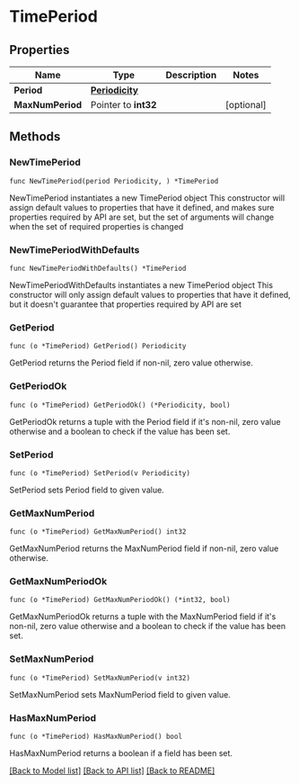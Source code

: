# TimePeriod

## Properties

Name | Type | Description | Notes
------------ | ------------- | ------------- | -------------
**Period** | [**Periodicity**](Periodicity.md) |  | 
**MaxNumPeriod** | Pointer to **int32** |  | [optional] 

## Methods

### NewTimePeriod

`func NewTimePeriod(period Periodicity, ) *TimePeriod`

NewTimePeriod instantiates a new TimePeriod object
This constructor will assign default values to properties that have it defined,
and makes sure properties required by API are set, but the set of arguments
will change when the set of required properties is changed

### NewTimePeriodWithDefaults

`func NewTimePeriodWithDefaults() *TimePeriod`

NewTimePeriodWithDefaults instantiates a new TimePeriod object
This constructor will only assign default values to properties that have it defined,
but it doesn't guarantee that properties required by API are set

### GetPeriod

`func (o *TimePeriod) GetPeriod() Periodicity`

GetPeriod returns the Period field if non-nil, zero value otherwise.

### GetPeriodOk

`func (o *TimePeriod) GetPeriodOk() (*Periodicity, bool)`

GetPeriodOk returns a tuple with the Period field if it's non-nil, zero value otherwise
and a boolean to check if the value has been set.

### SetPeriod

`func (o *TimePeriod) SetPeriod(v Periodicity)`

SetPeriod sets Period field to given value.


### GetMaxNumPeriod

`func (o *TimePeriod) GetMaxNumPeriod() int32`

GetMaxNumPeriod returns the MaxNumPeriod field if non-nil, zero value otherwise.

### GetMaxNumPeriodOk

`func (o *TimePeriod) GetMaxNumPeriodOk() (*int32, bool)`

GetMaxNumPeriodOk returns a tuple with the MaxNumPeriod field if it's non-nil, zero value otherwise
and a boolean to check if the value has been set.

### SetMaxNumPeriod

`func (o *TimePeriod) SetMaxNumPeriod(v int32)`

SetMaxNumPeriod sets MaxNumPeriod field to given value.

### HasMaxNumPeriod

`func (o *TimePeriod) HasMaxNumPeriod() bool`

HasMaxNumPeriod returns a boolean if a field has been set.


[[Back to Model list]](../README.md#documentation-for-models) [[Back to API list]](../README.md#documentation-for-api-endpoints) [[Back to README]](../README.md)


